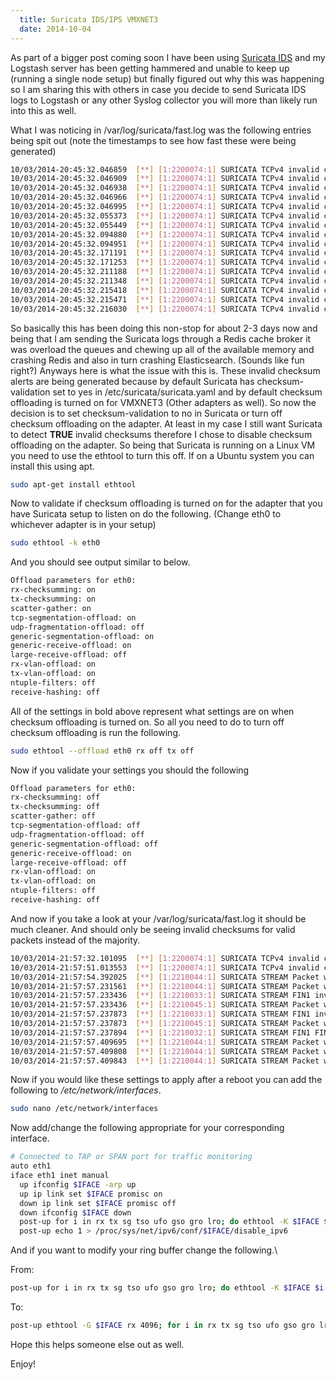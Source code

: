 ```yaml
---
  title: Suricata IDS/IPS VMXNET3
  date: 2014-10-04
---
```


As part of a bigger post coming soon I have been using [Suricata IDS](http://suricata-ids.org/ "http\://suricata-ids.org/")
and my Logstash server has been getting hammered and unable to keep up (running
a single node setup) but finally figured out why this was happening so I
am sharing this with others in case you decide to send Suricata IDS logs
to Logstash or any other Syslog collector you will more than likely run
into this as well.

What I was noticing in /var/log/suricata/fast.log was the following
entries being spit out (note the timestamps to see how fast these were
being generated)

```bash
10/03/2014-20:45:32.046859  [**] [1:2200074:1] SURICATA TCPv4 invalid checksum [**] [Classification: (null)] [Priority: 3] {TCP} x.x.x.x:49202 -> y.y.y.y:443
10/03/2014-20:45:32.046909  [**] [1:2200074:1] SURICATA TCPv4 invalid checksum [**] [Classification: (null)] [Priority: 3] {TCP} x.x.x.x:49202 -> y.y.y.y:443
10/03/2014-20:45:32.046938  [**] [1:2200074:1] SURICATA TCPv4 invalid checksum [**] [Classification: (null)] [Priority: 3] {TCP} x.x.x.x:49202 -> y.y.y.y:443
10/03/2014-20:45:32.046966  [**] [1:2200074:1] SURICATA TCPv4 invalid checksum [**] [Classification: (null)] [Priority: 3] {TCP} x.x.x.x:49202 -> y.y.y.y:443
10/03/2014-20:45:32.046995  [**] [1:2200074:1] SURICATA TCPv4 invalid checksum [**] [Classification: (null)] [Priority: 3] {TCP} x.x.x.x:49202 -> y.y.y.y:443
10/03/2014-20:45:32.055373  [**] [1:2200074:1] SURICATA TCPv4 invalid checksum [**] [Classification: (null)] [Priority: 3] {TCP} x.x.x.x:49202 -> y.y.y.y:443
10/03/2014-20:45:32.055449  [**] [1:2200074:1] SURICATA TCPv4 invalid checksum [**] [Classification: (null)] [Priority: 3] {TCP} x.x.x.x:49202 -> y.y.y.y:443
10/03/2014-20:45:32.094880  [**] [1:2200074:1] SURICATA TCPv4 invalid checksum [**] [Classification: (null)] [Priority: 3] {TCP} x.x.x.x:49202 -> y.y.y.y:443
10/03/2014-20:45:32.094951  [**] [1:2200074:1] SURICATA TCPv4 invalid checksum [**] [Classification: (null)] [Priority: 3] {TCP} x.x.x.x:49202 -> y.y.y.y:443
10/03/2014-20:45:32.171191  [**] [1:2200074:1] SURICATA TCPv4 invalid checksum [**] [Classification: (null)] [Priority: 3] {TCP} x.x.x.x:49202 -> y.y.y.y:443
10/03/2014-20:45:32.171253  [**] [1:2200074:1] SURICATA TCPv4 invalid checksum [**] [Classification: (null)] [Priority: 3] {TCP} x.x.x.x:49202 -> y.y.y.y:443
10/03/2014-20:45:32.211188  [**] [1:2200074:1] SURICATA TCPv4 invalid checksum [**] [Classification: (null)] [Priority: 3] {TCP} x.x.x.x:49202 -> y.y.y.y:443
10/03/2014-20:45:32.211348  [**] [1:2200074:1] SURICATA TCPv4 invalid checksum [**] [Classification: (null)] [Priority: 3] {TCP} x.x.x.x:49202 -> y.y.y.y:443
10/03/2014-20:45:32.215418  [**] [1:2200074:1] SURICATA TCPv4 invalid checksum [**] [Classification: (null)] [Priority: 3] {TCP} x.x.x.x:49202 -> y.y.y.y:443
10/03/2014-20:45:32.215471  [**] [1:2200074:1] SURICATA TCPv4 invalid checksum [**] [Classification: (null)] [Priority: 3] {TCP} x.x.x.x:49202 -> y.y.y.y:443
10/03/2014-20:45:32.216030  [**] [1:2200074:1] SURICATA TCPv4 invalid checksum [**] [Classification: (null)] [Priority: 3] {TCP} x.x.x.x:49202 -> y.y.y.y:443
```

So basically this has been doing this non-stop for about 2-3 days now
and being that I am sending the Suricata logs through a Redis cache
broker it was overload the queues and chewing up all of the available
memory and crashing Redis and also in turn crashing Elasticsearch.
(Sounds like fun right?)
Anyways here is what the issue with this is. These invalid checksum
alerts are being generated because by default Suricata has
checksum-validation set to yes in /etc/suricata/suricata.yaml and by
default checksum offloading is turned on for VMXNET3 (Other adapters as
well). So now the decision is to set checksum-validation to no in
Suricata or turn off checksum offloading on the adapter. At least in my
case I still want Suricata to detect **TRUE** invalid checksums
therefore I chose to disable checksum offloading on the adapter. So
being that Suricata is running on a Linux VM you need to use the ethtool
to turn this off.
If on a Ubuntu system you can install this using apt.

```bash
sudo apt-get install ethtool
```

Now to validate if checksum offloading is turned on for the adapter that
you have Suricata setup to listen on do the following. (Change eth0 to
whichever adapter is in your setup)

```bash
sudo ethtool -k eth0
```

And you should see output similar to below.

```bash
Offload parameters for eth0:
rx-checksumming: on
tx-checksumming: on
scatter-gather: on
tcp-segmentation-offload: on
udp-fragmentation-offload: off
generic-segmentation-offload: on
generic-receive-offload: on
large-receive-offload: off
rx-vlan-offload: on
tx-vlan-offload: on
ntuple-filters: off
receive-hashing: off
```

All of the settings in bold above represent what settings are on when
checksum offloading is turned on. So all you need to do to turn off
checksum offloading is run the following.

```bash
sudo ethtool --offload eth0 rx off tx off
```

Now if you validate your settings you should the following

```bash
Offload parameters for eth0:
rx-checksumming: off
tx-checksumming: off
scatter-gather: off
tcp-segmentation-offload: off
udp-fragmentation-offload: off
generic-segmentation-offload: off
generic-receive-offload: on
large-receive-offload: off
rx-vlan-offload: on
tx-vlan-offload: on
ntuple-filters: off
receive-hashing: off
```

And now if you take a look at your /var/log/suricata/fast.log it should
be much cleaner. And should only be seeing invalid checksums for valid
packets instead of the majority.

```bash
10/03/2014-21:57:32.101095  [**] [1:2200074:1] SURICATA TCPv4 invalid checksum [**] [Classification: (null)] [Priority: 3] {TCP} x.x.x.x:53742 -> y.y.y.y:80
10/03/2014-21:57:51.013553  [**] [1:2200074:1] SURICATA TCPv4 invalid checksum [**] [Classification: (null)] [Priority: 3] {TCP} x.x.x.x:49593 -> y.y.y.y:80
10/03/2014-21:57:54.392025  [**] [1:2210044:1] SURICATA STREAM Packet with invalid timestamp [**] [Classification: (null)] [Priority: 3] {TCP} x.x.x.x:65264 -> y.y.y.y:80
10/03/2014-21:57:57.231561  [**] [1:2210044:1] SURICATA STREAM Packet with invalid timestamp [**] [Classification: (null)] [Priority: 3] {TCP} x.x.x.x:29270 -> x.x.x.x:80
10/03/2014-21:57:57.233436  [**] [1:2210033:1] SURICATA STREAM FIN1 invalid ack [**] [Classification: (null)] [Priority: 3] {TCP} x.x.x.x:80 -> x.x.x.x:29270
10/03/2014-21:57:57.233436  [**] [1:2210045:1] SURICATA STREAM Packet with invalid ack [**] [Classification: (null)] [Priority: 3] {TCP} x.x.x.x:80 -> y.y.y.y:29270
10/03/2014-21:57:57.237873  [**] [1:2210033:1] SURICATA STREAM FIN1 invalid ack [**] [Classification: (null)] [Priority: 3] {TCP} x.x.x.x:80 -> y.y.y.y:29270
10/03/2014-21:57:57.237873  [**] [1:2210045:1] SURICATA STREAM Packet with invalid ack [**] [Classification: (null)] [Priority: 3] {TCP} x.x.x.x:80 -> y.y.y.y:29270
10/03/2014-21:57:57.237894  [**] [1:2210032:1] SURICATA STREAM FIN1 FIN with wrong seq [**] [Classification: (null)] [Priority: 3] {TCP} x.x.x.x:80 -> y.y.y.y:29270
10/03/2014-21:57:57.409695  [**] [1:2210044:1] SURICATA STREAM Packet with invalid timestamp [**] [Classification: (null)] [Priority: 3] {TCP} x.x.x.x:29270 -> y.y.y.y:80
10/03/2014-21:57:57.409808  [**] [1:2210044:1] SURICATA STREAM Packet with invalid timestamp [**] [Classification: (null)] [Priority: 3] {TCP} x.x.x.x:29270 -> y.y.y.y:80
10/03/2014-21:57:57.409843  [**] [1:2210044:1] SURICATA STREAM Packet with invalid timestamp [**] [Classification: (null)] [Priority: 3] {TCP} x.x.x.x:29270 -> y.y.y.y:80
```

Now if you would like these settings to apply after a reboot you can add
the following to _/etc/network/interfaces_.

```bash
sudo nano /etc/network/interfaces
```

Now add/change the following appropriate for your corresponding
interface.

```bash
# Connected to TAP or SPAN port for traffic monitoring
auto eth1
iface eth1 inet manual
  up ifconfig $IFACE -arp up
  up ip link set $IFACE promisc on
  down ip link set $IFACE promisc off
  down ifconfig $IFACE down
  post-up for i in rx tx sg tso ufo gso gro lro; do ethtool -K $IFACE $i off; done
  post-up echo 1 > /proc/sys/net/ipv6/conf/$IFACE/disable_ipv6
```

And if you want to modify your ring buffer change the following.\\

From:

```bash
post-up for i in rx tx sg tso ufo gso gro lro; do ethtool -K $IFACE $i off; done
```

To:

```bash
post-up ethtool -G $IFACE rx 4096; for i in rx tx sg tso ufo gso gro lro; do ethtool -K $IFACE $i off; done
```

Hope this helps someone else out as well.

Enjoy!

